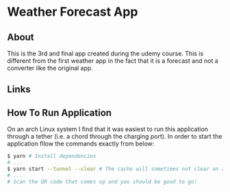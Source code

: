 # Weather Forecast App

## About

This is the 3rd and final app created during the udemy course. This is different from the first weather app in the fact that it is a forecast and not a converter like the original app.

## Links 

## How To Run Application

On an arch Linux system I find that it was easiest to run this application through a tether (i.e. a chord through the charging port). In order to start the application fllow the commands exactly from below:

```bash
$ yarn # Install dependencies
# ...
$ yarn start --tunnel --clear # The cache will sometimes not clear on a refresh during tethering, thus you must clear before each run.
# ...
# Scan the QR code that comes up and you should be good to go!
```
```
